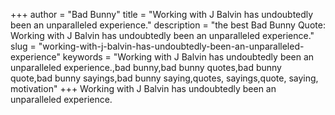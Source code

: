 +++
author = "Bad Bunny"
title = "Working with J Balvin has undoubtedly been an unparalleled experience."
description = "the best Bad Bunny Quote: Working with J Balvin has undoubtedly been an unparalleled experience."
slug = "working-with-j-balvin-has-undoubtedly-been-an-unparalleled-experience"
keywords = "Working with J Balvin has undoubtedly been an unparalleled experience.,bad bunny,bad bunny quotes,bad bunny quote,bad bunny sayings,bad bunny saying,quotes, sayings,quote, saying, motivation"
+++
Working with J Balvin has undoubtedly been an unparalleled experience.
